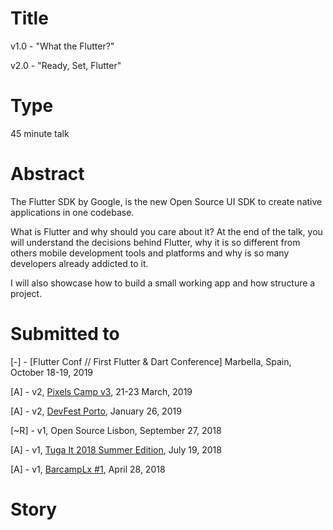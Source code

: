 # Title

v1.0 - "What the Flutter?"

v2.0 - "Ready, Set, Flutter"

# Type

45 minute talk

# Abstract
The Flutter SDK by Google, is the new Open Source UI SDK to create native applications in one codebase.

What is Flutter and why should you care about it? At the end of the talk, you will understand the decisions behind Flutter, why it is so different from others mobile development tools and platforms and why is so many developers already addicted to it.

I will also showcase how to build a small working app and how structure a project.


# Submitted to

[-] - [Flutter Conf // First Flutter & Dart Conference] Marbella, Spain, October 18-19, 2019

[A] - v2, [Pixels Camp v3](https://pixels.camp/), 21-23 March, 2019

[A] - v2, [DevFest Porto](https://devfest.gdgporto.xyz/), January 26, 2019

[~R] - v1, Open Source Lisbon, September 27, 2018

[A] - v1, [Tuga It 2018 Summer Edition](http://tugait.pt/), July 19, 2018

[A] - v1, [BarcampLx #1](https://www.meetup.com/BarcampLx/events/248955131/), April 28, 2018

# Story
